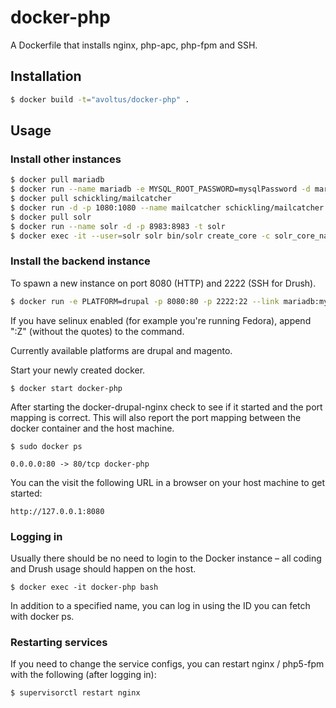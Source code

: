 # docker-php

A Dockerfile that installs nginx, php-apc, php-fpm and SSH.

## Installation

```bash
$ docker build -t="avoltus/docker-php" .
```

## Usage

### Install other instances

```bash
$ docker pull mariadb
$ docker run --name mariadb -e MYSQL_ROOT_PASSWORD=mysqlPassword -d mariadb:latest
$ docker pull schickling/mailcatcher
$ docker run -d -p 1080:1080 --name mailcatcher schickling/mailcatcher
$ docker pull solr
$ docker run --name solr -d -p 8983:8983 -t solr
$ docker exec -it --user=solr solr bin/solr create_core -c solr_core_name
```

### Install the backend instance

To spawn a new instance on port 8080 (HTTP) and 2222 (SSH for Drush).

```bash
$ docker run -e PLATFORM=drupal -p 8080:80 -p 2222:22 --link mariadb:mysql --link mailcatcher:mailcatcher --link solr:solr --name docker-php -v `pwd`/wwwroot:/wwwroot -d avoltus/docker-php
```

If you have selinux enabled (for example you're running Fedora), append ":Z" (without the quotes) to the command.

Currently available platforms are drupal and magento.

Start your newly created docker.

```
$ docker start docker-php
```

After starting the docker-drupal-nginx check to see if it started and the port mapping is correct.  This will also report the port mapping between the docker container and the host machine.

```
$ sudo docker ps

0.0.0.0:80 -> 80/tcp docker-php
```

You can the visit the following URL in a browser on your host machine to get started:

```
http://127.0.0.1:8080
```

### Logging in

Usually there should be no need to login to the Docker instance – all coding and Drush usage should happen on the host.

```
$ docker exec -it docker-php bash
```

In addition to a specified name, you can log in using the ID you can fetch with docker ps.

### Restarting services

If you need to change the service configs, you can restart nginx / php5-fpm with the following (after logging in):

```
$ supervisorctl restart nginx
```
